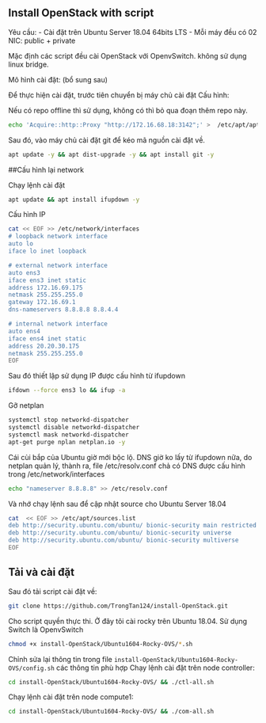 ## Install OpenStack with script

Yêu cầu:
	- Cài đặt trên Ubuntu Server 18.04 64bits LTS
	- Mỗi máy đều có 02 NIC: public + private

Mặc định các script đều cài OpenStack với OpenvSwitch. không sử dụng linux bridge.

Mô hình cài đặt: (bổ sung sau)

Để thực hiện cài đặt, trước tiên chuyển bị máy chủ cài đặt
Cấu hình:

Nếu có repo offline thì sử dụng, không có thì bỏ qua đoạn thêm repo này.
```sh
echo 'Acquire::http::Proxy "http://172.16.68.18:3142";' >  /etc/apt/apt.conf
```

Sau đó, vào máy chủ cài đặt git để kéo mã nguồn cài đặt về.
```sh
apt update -y && apt dist-upgrade -y && apt install git -y
```

##Cấu hình lại network

Chạy lệnh cài đặt
```sh
apt update && apt install ifupdown -y
```

Cấu hình IP
```sh
cat << EOF >> /etc/network/interfaces
# loopback network interface
auto lo
iface lo inet loopback

# external network interface
auto ens3
iface ens3 inet static
address 172.16.69.175
netmask 255.255.255.0
gateway 172.16.69.1
dns-nameservers 8.8.8.8 8.8.4.4

# internal network interface
auto ens4
iface ens4 inet static
address 20.20.30.175
netmask 255.255.255.0
EOF
```

Sau đó thiết lập sử dụng IP được cấu hình từ ifupdown
```sh
ifdown --force ens3 lo && ifup -a
```

Gỡ netplan
```sh
systemctl stop networkd-dispatcher
systemctl disable networkd-dispatcher
systemctl mask networkd-dispatcher
apt-get purge nplan netplan.io -y
```

Cái cùi bắp của Ubuntu giờ mới bộc lộ. DNS giờ ko lấy từ ifupdown nữa, do netplan quản lý, thành ra, file /etc/resolv.conf chả có DNS được cấu hình trong /etc/network/interfaces
```sh
echo "nameserver 8.8.8.8" >> /etc/resolv.conf
```

Và nhớ chạy lệnh sau để cập nhật source cho Ubuntu Server 18.04
```sh
cat  << EOF >> /etc/apt/sources.list
deb http://security.ubuntu.com/ubuntu/ bionic-security main restricted
deb http://security.ubuntu.com/ubuntu/ bionic-security universe
deb http://security.ubuntu.com/ubuntu/ bionic-security multiverse
EOF
```

## Tải và cài đặt

Sau đó tải script cài đặt về:
```sh
git clone https://github.com/TrongTan124/install-OpenStack.git
```

Cho script quyền thực thi. Ở đây tôi cài rocky trên Ubuntu 18.04. Sử dụng Switch là OpenvSwitch
```sh
chmod +x install-OpenStack/Ubuntu1604-Rocky-OVS/*.sh
```

Chỉnh sửa lại thông tin trong file `install-OpenStack/Ubuntu1604-Rocky-OVS/config.sh` các thông tin phù hợp
Chạy lệnh cài đặt trên node controller:
```sh
cd install-OpenStack/Ubuntu1604-Rocky-OVS/ && ./ctl-all.sh
```

Chạy lệnh cài đặt trên node compute1:
```sh
cd install-OpenStack/Ubuntu1604-Rocky-OVS/ && ./com-all.sh
```